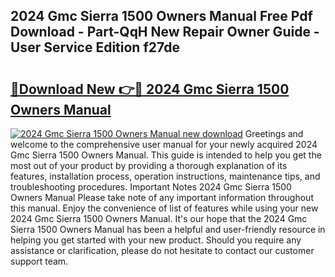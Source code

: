 ## 2024 Gmc Sierra 1500 Owners Manual Free Pdf Download - Part-QqH New Repair Owner Guide - User Service Edition f27de

# <h2><a href="http://bc42306.oget.top/?id=2024+Gmc+Sierra+1500+Owners+Manual">🔗Download New 👉🔴 2024 Gmc Sierra 1500 Owners Manual</a></h2>

[![2024 Gmc Sierra 1500 Owners Manual new download](https://i.imgur.com/5g1atiW.png)](http://bc42306.oget.top/?id=2024+Gmc+Sierra+1500+Owners+Manual)
Greetings and welcome to the comprehensive user manual for your newly acquired 2024 Gmc Sierra 1500 Owners Manual. This guide is intended to help you get the most out of your product by providing a thorough explanation of its features, installation process, operation instructions, maintenance tips, and troubleshooting procedures. Important Notes 2024 Gmc Sierra 1500 Owners Manual Please take note of any important information throughout this manual. Enjoy the convenience of list of features while using your new 2024 Gmc Sierra 1500 Owners Manual. It's our hope that the 2024 Gmc Sierra 1500 Owners Manual has been a helpful and user-friendly resource in helping you get started with your new product. Should you require any assistance or clarification, please do not hesitate to contact our customer support team.
